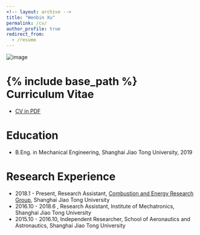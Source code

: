 ```yaml
---
<!-- layout: archive -->
title: "Wenbin Xu"
permalink: /cv/
author_profile: true
redirect_from:
  - /resume
---
```

![image](https://github.com/Wenbin-Xu/Wenbin-Xu.github.io/tree/master/files/signature.jpg)

{% include base_path %}
Curriculum Vitae
======
* [CV in PDF](https://github.com/Wenbin-Xu/Wenbin-Xu.github.io/tree/master/files/wenbinxu_cv.pdf)

Education
======
* B.Eng. in Mechanical Engineering, Shanghai Jiao Tong University, 2019



Research Experience
======
* 2018.1  - Present, Research Assistant, [Combustion and Energy Research Group](http://combustion.sjtu.edu.cn/home/?version=en), Shanghai Jiao Tong University
* 2016.10 - 2018.6 , Research Assistant, Institute of Mechatronics, Shanghai Jiao Tong University
* 2015.10 - 2016.10, Independent Researcher, School of Aeronautics and Astronautics, Shanghai Jiao Tong University

